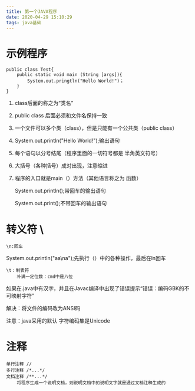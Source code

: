 ```yaml
---
title: 第一个JAVA程序
date: 2020-04-29 15:10:29
tags: java基础
---
```

# 示例程序
<!-- more -->
    public class Test{
        public static void main (String [args]){
            System.out.pringtln("Hello World!")；
        }
    }

1. class后面的称之为“类名”
2. public class 后面必须和文件名保持一致
3. 一个文件可以多个类（class），但是只能有一个公共类（public class）
4. System.out.println("Hello World!");输出语句
5. 每个语句以分号结尾（程序里面的一切符号都是 半角英文符号）
6. 大括号（各种括号）成对出现，注意缩进
7. 程序的入口就是main（）方法（其他语言称之为 函数）





    System.out.println();带回车的输出语句

    System.out.print();不带回车的输出语句

# 转义符  \

    \n:回车
System.out.println("aa\na");先执行（）中的各种操作，最后在ln回车

    \t：制表符
        补满一定位数：cmd中是八位

如果在.java中有汉字，并且在Javac编译中出现了错误提示“错误：编码GBK的不可映射字符”

解决：将文件的编码改为ANSI码

注意：java采用的默认 字符编码集是Unicode

# 注释
    单行注释 //
    多行注释 /*...*/
    文档注释 /**...*/ 
        将程序生成一个说明文档，则说明文档中的说明文字就是通过文档注释生成的

